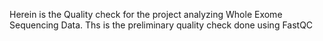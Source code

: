 Herein is the Quality check for the project analyzing Whole Exome Sequencing Data. Ths is the preliminary quality check done using FastQC
